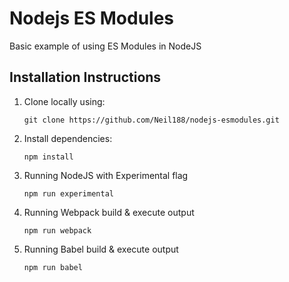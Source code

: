 # Nodejs ES Modules

Basic example of using ES Modules in NodeJS

## Installation Instructions

1. Clone locally using:

    `git clone https://github.com/Neil188/nodejs-esmodules.git`

2. Install dependencies:

    `npm install`

3. Running NodeJS with Experimental flag

    `npm run experimental`

4. Running Webpack build & execute output

    `npm run webpack`

5. Running Babel build & execute output

    `npm run babel`
